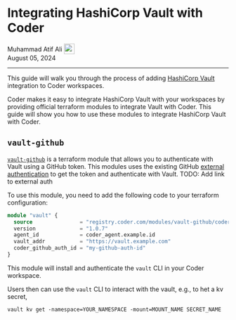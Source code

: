 # Integrating HashiCorp Vault with Coder

<div>
  <a href="https://github.com/matifali" style="text-decoration: none; color: inherit;">
    <span style="vertical-align:middle;">Muhammad Atif Ali</span>
    <img src="https://github.com/matifali.png" width="24px" height="24px" style="vertical-align:middle; margin: 0px;"/>
  </a>
</div>
August 05, 2024

---

This guide will walk you through the process of adding [HashiCorp Vault](https://www.vaultproject.io/) integration to Coder workspaces.

Coder makes it easy to integrate HashiCorp Vault with your workspaces by providing official terraform modules to integrate Vault with Coder. This guide will show you how to use these modules to integrate HashiCorp Vault with Coder.

## `vault-github`

[`vault-github`](https://registry.coder.com/modules/vault-github) is a terraform module that allows you to authenticate with Vault using a GitHub token. This modules uses the existing GitHub [external authentication]() to get the token and authenticate with Vault.
TODO: Add link to external auth

To use this module, you need to add the following code to your terraform configuration:

```tf
module "vault" {
  source               = "registry.coder.com/modules/vault-github/coder"
  version              = "1.0.7"
  agent_id             = coder_agent.example.id
  vault_addr           = "https://vault.example.com"
  coder_github_auth_id = "my-github-auth-id"
}
```

This module will install and authenticate the `vault` CLI in your Coder workspace.

Users then can use the `vault` CLI to interact with the vault, e.g., to het a kv secret,

```shell
vault kv get -namespace=YOUR_NAMESPACE -mount=MOUNT_NAME SECRET_NAME
```
